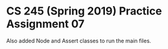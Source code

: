 # CS 245 (Spring 2019) Practice Assignment 07

Also added Node and Assert classes to run the main files.
